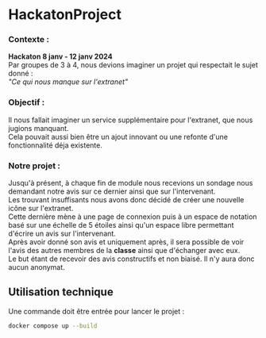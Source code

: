 # HackatonProject  

### Contexte :  
**Hackaton 8 janv - 12 janv 2024**  
Par groupes de 3 à 4, nous devions imaginer un projet qui respectait le sujet donné :  
*"Ce qui nous manque sur l'extranet"*  

### Objectif :  
Il nous fallait imaginer un service supplémentaire pour l'extranet, que nous jugions manquant.  
Cela pouvait aussi bien être un ajout innovant ou une refonte d'une fonctionnalité déja existente.  

### Notre projet :    
Jusqu'à présent, à chaque fin de module nous recevions un sondage nous demandant notre avis sur ce dernier ainsi que sur l'intervenant.  
Les trouvant insuffisants nous avons donc décidé de créer une nouvelle icône sur l'extranet.  
Cette dernière mène à une page de connexion puis à un espace de notation basé sur une échelle de 5 étoiles ainsi qu'un espace libre permettant d'écrire un avis sur l'intervenant.  
Après avoir donné son avis et uniquement après, il sera possible de voir l'avis des autres membres de la **classe** ainsi que d'échanger avec eux.  
Le but étant de recevoir des avis constructifs et non biaisé. Il n'y aura donc aucun anonymat.  


## Utilisation technique
Une commande doit être entrée pour lancer le projet :


```bash
docker compose up --build
```
